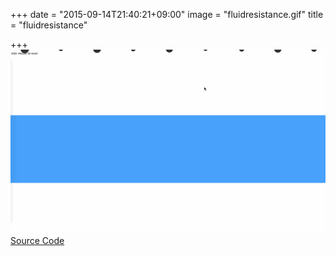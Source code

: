 +++
date = "2015-09-14T21:40:21+09:00"
image = "fluidresistance.gif"
title = "fluidresistance"

+++
![](../../../images/fluidresistance.gif)  
[Source Code](https://github.com/nomi1126/processing_work/tree/master/2015_05_24_fluidresistance/fluidresistance)
